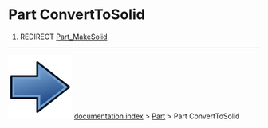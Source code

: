 # Part ConvertToSolid
1.  REDIRECT [Part_MakeSolid](Part_MakeSolid.md)



---
![](images/Button_right.svg) [documentation index](../README.md) > [Part](Part_Workbench.md) > Part ConvertToSolid
